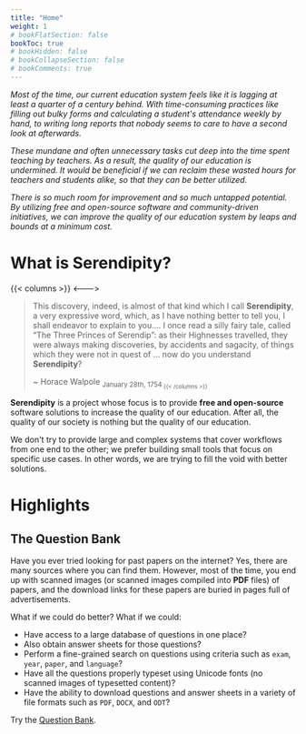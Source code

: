 ```yaml
---
title: "Home"
weight: 1
# bookFlatSection: false
bookToc: true
# bookHidden: false
# bookCollapseSection: false
# bookComments: true
---
```


*Most of the time, our current education system feels like it is lagging at least a quarter of a century behind. With time-consuming practices like filling out bulky forms and calculating a student's attendance weekly by hand, to writing long reports that nobody seems to care to have a second look at afterwards.*

*These mundane and often unnecessary tasks cut deep into the time spent teaching by teachers. As a result, the quality of our education is undermined. It would be beneficial if we can reclaim these wasted hours for teachers and students alike, so that they can be better utilized.*

*There is so much room for improvement and so much untapped potential. By utilizing free and open-source software and community-driven initiatives, we can improve the quality of our education system by leaps and bounds at a minimum cost.*

# What is Serendipity?
{{< columns >}}
<--->
> This discovery, indeed, is almost of that kind which I call **Serendipity**, a very expressive word, which, as I have nothing better to tell you, I shall endeavor to explain to you.... I once read a silly fairy tale, called “The Three Princes of Serendip”: as their Highnesses travelled, they were always making discoveries, by accidents and sagacity, of things which they were not in quest of ... now do you understand **Serendipity**?
>
> ~ Horace Walpole <sub>January 28th, 1754<sub>
{{< /columns >}}

**Serendipity** is a project whose focus is to provide **free and open-source** software solutions to increase the quality of our education. After all, the quality of our society is nothing but the quality of our education.

We don't try to provide large and complex systems that cover workflows from one end to the other; we prefer building small tools that focus on specific use cases. In other words, we are trying to fill the void with better solutions.
# Highlights

## The Question Bank

Have you ever tried looking for past papers on the internet? Yes, there are many sources where you can find them. However, most of the time, you end up with scanned images (or scanned images compiled into **PDF** files) of papers, and the download links for these papers are buried in pages full of advertisements.

What if we could do better? What if we could:

- Have access to a large database of questions in one place?
- Also obtain answer sheets for those questions?
- Perform a fine-grained search on questions using criteria such as `exam`, `year`, `paper`, and `language`?
- Have all the questions properly typeset using Unicode fonts (no scanned images of typesetted content)?
- Have the ability to download questions and answer sheets in a variety of file formats such as `PDF`, `DOCX`, and `ODT`?

Try the [Question Bank](docs/qbank).
